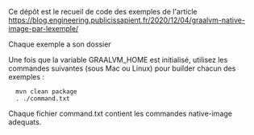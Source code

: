 Ce dépôt est le recueil de code des exemples de l'article https://blog.engineering.publicissapient.fr/2020/12/04/graalvm-native-image-par-lexemple/

Chaque exemple a son dossier

Une fois que la variable GRAALVM_HOME est initialisé, utilisez les commandes suivantes (sous Mac ou Linux) pour builder chacun des exemples : 
```
  mvn clean package
  . ./command.txt
```

Chaque fichier command.txt contient les commandes native-image adequats.


